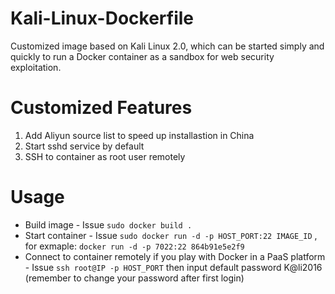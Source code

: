 # Kali-Linux-Dockerfile
Customized image based on Kali Linux 2.0, which can be started simply and quickly to run a Docker container as a sandbox for web security exploitation.

Customized Features
=====================
   1. Add Aliyun source list to speed up installastion in China
   2. Start sshd service by default
   3. SSH to container as root user remotely
    
Usage
====================
   * Build image
    - Issue `sudo docker build .`
   * Start container
    - Issue `sudo docker run -d -p HOST_PORT:22 IMAGE_ID` , for exmaple: `docker run -d -p 7022:22 864b91e5e2f9`
   * Connect to container remotely if you play with Docker in a PaaS platform
    - Issue `ssh root@IP -p HOST_PORT` then input default password K@li2016 (remember to change your password after first login)
       
    

